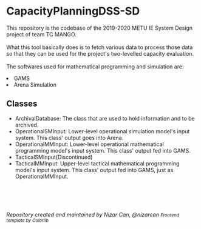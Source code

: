 # CapacityPlanningDSS-SD
<p>This repository is the codebase of the 2019-2020 METU IE System Design project of team TC MANGO.
<br /><br />What this tool basically does is to fetch various data to process those data so that they can be 
used for the project's two-levelled capacity evaluation.<br /><br />The softwares used for mathematical 
programming and simulation are:</p>
<li>GAMS
<li>Arena Simulation

<h2>Classes</h2>
<ul>
<li>ArchivalDatabase: The class that are used to hold information and to be archived.
<li>OperationalSMInput: Lower-level operational simulation model's input system. This class' output goes  into Arena.
<li>OperationalMMInput: Lower-level operational mathematical programming model's input system. This class' output fed into GAMS.
<li>TacticalSMInput(Discontinued)
<li>TacticalMMInput: Upper-level tactical mathematical programming model's input system. This class' output fed into GAMS, just as OperationalMMInput.
</ul>
<br /><br /><br />
<h6>Repository created and maintained by Nizar Can, @nizarcan <small>Frontend template by Colorlib</small></h6>
